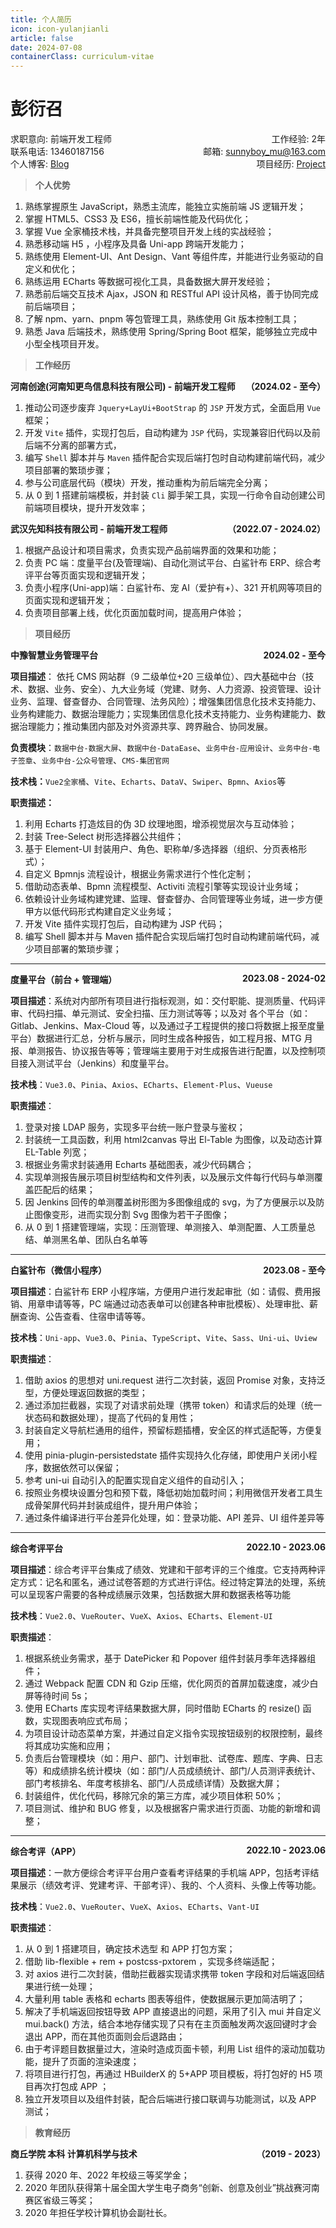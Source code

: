 ```yaml
---
title: 个人简历
icon: icon-yulanjianli
article: false
date: 2024-07-08
containerClass: curriculum-vitae
---
```


# 彭衍召

<div style="display: flex; justify-content: space-between;">
    <span>求职意向: 前端开发工程师</span>
    <span>工作经验: 2年</span>
</div>

<div style="display: flex; justify-content: space-between;">
    <span>联系电话: 13460187156</span>
    <span>
        邮箱: 
        <a href="mailto:sunnyboy_mu@163.com">sunnyboy_mu@163.com</a>
    </span>
</div>

<div style="display: flex; justify-content: space-between;">
    <span>个人博客:  <a target="_blank" href="https://blog.mu00.cn/">Blog</a></span>
    <span>项目经历:  <a target="_blank" href="https://blog.mu00.cn/about/work-experience.html">Project</a></span>
</div>

> **个人优势**

1. 熟练掌握原生 JavaScript，熟悉主流库，能独立实施前端 JS 逻辑开发；
2. 掌握 HTML5、CSS3 及 ES6，擅长前端性能及代码优化；
3. 掌握 Vue 全家桶技术栈，并具备完整项目开发上线的实战经验；
4. 熟悉移动端 H5 ，小程序及具备 Uni-app 跨端开发能力；
5. 熟练使用 Element-UI、Ant Design、Vant 等组件库，并能进行业务驱动的自定义和优化；
6. 熟练运用 ECharts 等数据可视化工具，具备数据大屏开发经验；
7. 熟悉前后端交互技术 Ajax，JSON 和 RESTful API 设计风格，善于协同完成前后端项目；
8. 了解 npm、yarn、pnpm 等包管理工具，熟练使用 Git 版本控制工具；
9. 熟悉 Java 后端技术，熟练使用 Spring/Spring Boot 框架，能够独立完成中小型全栈项目开发。

> **工作经历**

<div style="display: flex; justify-content: space-between;">
    <b>河南创途(河南知更鸟信息科技有限公司) - 前端开发工程师</b>
    <b>（2024.02 - 至今）</b>
</div>

1. 推动公司逐步废弃 `Jquery+LayUi+BootStrap` 的 `JSP` 开发方式，全面启用 `Vue` 框架；
2. 开发 `Vite` 插件，实现打包后，自动构建为 `JSP` 代码，实现兼容旧代码以及前后端不分离的部署方式，
3. 编写 `Shell` 脚本并与 `Maven` 插件配合实现后端打包时自动构建前端代码，减少项目部署的繁琐步骤；
4. 参与公司底层代码（模块）开发，推动重构为前后端完全分离；
5. 从 0 到 1 搭建前端模板，并封装 `Cli` 脚手架工具，实现一行命令自动创建公司前端项目模块，提升开发效率；

<div style="display: flex; justify-content: space-between;">
    <b>武汉先知科技有限公司 - 前端开发工程师</b>
    <b>（2022.07 - 2024.02）</b>
</div>

1. 根据产品设计和项目需求，负责实现产品前端界面的效果和功能；
2. 负责 PC 端：度量平台(及管理端)、自动化测试平台、白鲨针布 ERP、综合考评平台等页面实现和逻辑开发；
3. 负责小程序(Uni-app)端：白鲨针布、宠 AI（爱护有+）、321 开机网等项目的页面实现和逻辑开发；
4. 负责项目部署上线，优化页面加载时间，提高用户体验；

> **项目经历**

<div style="display: flex; justify-content: space-between;">
    <b>中豫智慧业务管理平台</b>
    <b>2024.02 - 至今</b>
</div>

**项目描述**： 依托 CMS 网站群（9 二级单位+20 三级单位）、四大基础中台（技术、数据、业务、安全）、九大业务域（党建、财务、人力资源、投资管理、设计业务、监理、督查督办、合同管理、法务风险）；增强集团信息化技术支持能力、业务构建能力、数据治理能力；实现集团信息化技术支持能力、业务构建能力、数据治理能力；推动集团内部及对外资源共享、跨界融合、协同发展。

**负责模块**：`数据中台-数据大屏`、`数据中台-DataEase`、`业务中台-应用设计`、`业务中台-电子签章`、`业务中台-公众号管理`、`CMS-集团官网`

**技术栈：**`Vue2全家桶`、`Vite`、`Echarts`、`DataV`、`Swiper`、`Bpmn`、`Axios`等

**职责描述：**

1. 利用 Echarts 打造炫目的伪 3D 纹理地图，增添视觉层次与互动体验；
2. 封装 Tree-Select 树形选择器公共组件；
3. 基于 Element-UI 封装用户、角色、职称单/多选择器（组织、分页表格形式）；
4. 自定义 Bpmnjs 流程设计，根据业务需求进行个性化定制；
5. 借助动态表单、Bpmn 流程模型、Activiti 流程引擎等实现设计业务域；
6. 依赖设计业务域构建党建、监理、督查督办、合同管理等业务域，进一步方便甲方以低代码形式构建自定义业务域；
7. 开发 Vite 插件实现打包后，自动构建为 JSP 代码；
8. 编写 Shell 脚本并与 Maven 插件配合实现后端打包时自动构建前端代码，减少项目部署的繁琐步骤；

---

<div style="display: flex; justify-content: space-between;">
    <b>度量平台（前台 + 管理端）</b>
    <b>2023.08 - 2024-02</b>
</div>

**项目描述**：系统对内部所有项目进行指标观测，如：交付职能、提测质量、代码评审、代码扫描、单元测试、安全扫描、压力测试等等；以及对 各个平台（如：Gitlab、Jenkins、Max-Cloud 等，以及通过子工程提供的接口将数据上报至度量平台）数据进行汇总，分析与展示，同时生成各种报告，如工程月报、MTG 月报、单测报告、协议报告等等；管理端主要用于对生成报告进行配置，以及控制项目接入测试平台（Jenkins）和度量平台。

**技术栈**：`Vue3.0`、`Pinia`、`Axios`、`ECharts`、`Element-Plus`、`Vueuse`

**职责描述**：

1. 登录对接 LDAP 服务，实现多平台统一账户登录与鉴权；
2. 封装统一工具函数，利用 html2canvas 导出 El-Table 为图像，以及动态计算 EL-Table 列宽；
3. 根据业务需求封装通用 Echarts 基础图表，减少代码耦合；
4. 实现单测报告展示项目树型结构和文件列表，以及展示文件每行代码与单测覆盖匹配后的结果；
5. 因 Jenkins 回传的单测覆盖树形图为多图像组成的 svg，为了方便展示以及防止图像变形，进而实现分割 Svg 图像为若干子图像；
6. 从 0 到 1 搭建管理端，实现：压测管理、单测接入、单测配置、人工质量总结、单测黑名单、团队白名单等

---

<div style="display: flex; justify-content: space-between;">
    <b>白鲨针布（微信小程序）</b>
    <b>2023.08 - 至今</b>
</div>

**项目描述**：白鲨针布 ERP 小程序端，方便用户进行发起审批（如：请假、费用报销、用章申请等等，PC 端通过动态表单可以创建各种审批模板）、处理审批、薪酬查询、公告查看、住宿申请等等。

**技术栈**：`Uni-app`、`Vue3.0`、`Pinia`、`TypeScript`、`Vite`、`Sass`、`Uni-ui`、`Uview`

**职责描述**：

1.  借助 axios 的思想对 uni.request 进行二次封装，返回 Promise 对象，支持泛型，方便处理返回数据的类型；
2.  通过添加拦截器，实现了对请求前处理（携带 token）和请求后的处理（统一状态码和数据处理），提高了代码的复用性；
3.  封装自定义导航栏通用的组件，预留标题插槽，安全区的样式适配等，方便复用；
4.  使用 pinia-plugin-persistedstate 插件实现持久化存储，即使用户关闭小程序，数据依然可以保留；
5.  参考 uni-ui 自动引入的配置实现自定义组件的自动引入；
6.  按照业务模块设置分包和预下载，降低初始加载时间；利用微信开发者工具生成骨架屏代码并封装成组件，提升用户体验；
7.  通过条件编译进行平台差异化处理，如：登录功能、API 差异、UI 组件差异等

---

<div style="display: flex; justify-content: space-between;">
    <b>综合考评平台</b>
    <b>2022.10 - 2023.06</b>
</div>

**项目描述**：综合考评平台集成了绩效、党建和干部考评的三个维度。它支持两种评定方式：记名和匿名，通过试卷答题的方式进行评估。经过特定算法的处理，系统可以呈现客户需要的各种成绩展示效果，包括数据大屏和数据表格等功能

**技术栈**：`Vue2.0`、`VueRouter`、`VueX`、`Axios`、`ECharts`、`Element-UI`

**职责描述**：

1.  根据系统业务需求，基于 DatePicker 和 Popover 组件封装月季年选择器组件；
2.  通过 Webpack 配置 CDN 和 Gzip 压缩，优化网页的首屏加载速度，减少白屏等待时间 5s；
3.  使用 ECharts 库实现考评结果数据大屏，同时借助 ECharts 的 resize() 函数，实现图表响应式布局；
4.  为项目设计动态菜单方案，并通过自定义指令实现按钮级别的权限控制，最终将其成功实施和应用；
5.  负责后台管理模块（如：用户、部门、计划审批、试卷库、题库、字典、日志等）和成绩排名统计模块（如：部门/人员成绩统计、部门/人员测评表统计、部门考核排名、年度考核排名、部门/人员成绩详情）及数据大屏；
6.  封装组件，优化代码，移除冗余的第三方库，减少项目体积 50%；
7.  项目测试、维护和 BUG 修复，以及根据客户需求进行页面、功能的新增和调整；

---

<div style="display: flex; justify-content: space-between;">
    <b>综合考评（APP）</b>
    <b>2022.10 - 2023.06</b>
</div>

**项目描述**：一款方便综合考评平台用户查看考评结果的手机端 APP，包括考评结果展示（绩效考评、党建考评、干部考评）、我的、个人资料、头像上传等功能。

**技术栈**：`Vue2.0`、`VueRouter`、`VueX`、`Axios`、`ECharts`、`Vant-UI`

**职责描述**：

1. 从 0 到 1 搭建项目，确定技术选型 和 APP 打包方案；
2. 借助 lib-flexible + rem + postcss-pxtorem ，实现多终端适配；
3. 对 axios 进行二次封装，借助拦截器实现请求携带 token 字段和对后端返回结果进行统一处理；
4. 大量利用 table 表格和 echarts 图表等组件，使数据展示更加简洁明了；
5. 解决了手机端返回按钮导致 APP 直接退出的问题，采用了引入 mui 并自定义 mui.back() 方法，结合本地存储实现了只有在主页面触发两次返回键时才会退出 APP，而在其他页面则会后退路由；
6. 由于考评题目数据量过大，渲染时造成页面卡顿，利用 List 组件的滚动加载功能，提升了页面的渲染速度；
7. 将项目进行打包，再通过 HBuilderX 的 5+APP 项目模板，将打包好的 H5 项目再次打包成 APP ；
8. 独立开发项目以及组件封装，配合后端进行接口联调与功能测试，以及 APP 测试；

> **教育经历**

<div style="display: flex; justify-content: space-between;">
    <b>商丘学院 本科 计算机科学与技术</b>
    <b>（2019 - 2023）</b>
</div>

1. 获得 2020 年、2022 年校级三等奖学金；
2. 2020 年团队获得第十届全国大学生电子商务“创新、创意及创业”挑战赛河南赛区省级三等奖；
3. 2020 年担任学校计算机协会副社长。
